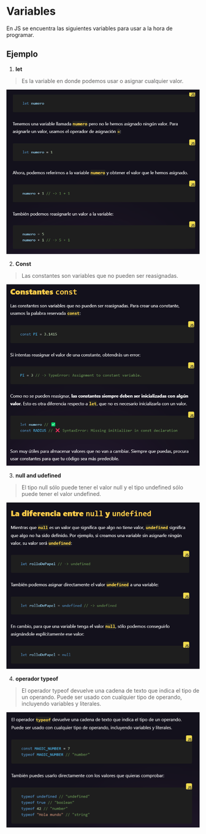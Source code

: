 # Variables 
En JS se encuentra las siguientes variables para usar a la hora de programar.

## Ejemplo
1. **let**
> Es la variable en donde podemos usar o asignar cualquier valor.


![alt text](let.png)

2. **Const**
> Las constantes son variables que no pueden ser reasignadas.

![alt text](Const.png)

3. **null and udefined**
> El tipo null sólo puede tener el valor null y el tipo undefined sólo puede tener el valor undefined.

![alt text](nullundefined.png)

4. **operador typeof**
> El operador typeof devuelve una cadena de texto que indica el tipo de un operando. Puede ser usado con cualquier tipo de operando, incluyendo variables y literales.

![alt text](typeof.png)


